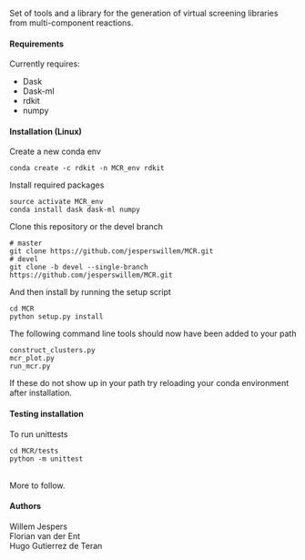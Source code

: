 Set of tools and a library for the generation of virtual screening libraries from multi-component reactions.

#### Requirements

Currently requires:
- Dask
- Dask-ml
- rdkit
- numpy


#### Installation (Linux)

Create a new conda env
```
conda create -c rdkit -n MCR_env rdkit
```

Install required packages
```
source activate MCR_env
conda install dask dask-ml numpy 
```

Clone this repository or the devel branch
```
# master
git clone https://github.com/jesperswillem/MCR.git
# devel
git clone -b devel --single-branch https://github.com/jesperswillem/MCR.git 
```

And then install by running the setup script
```
cd MCR
python setup.py install
```
The following command line tools should now have been added to your path
```
construct_clusters.py
mcr_plot.py
run_mcr.py
``` 
If these do not show up in your path try reloading your conda environment after installation.

#### Testing installation

To run unittests
```
cd MCR/tests
python -m unittest
``` 
<br>
More to follow.


#### Authors
Willem Jespers <br>
Florian van der Ent<br>
Hugo Gutierrez de Teran
